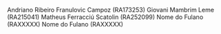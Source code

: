 Andriano Ribeiro Franulovic Campoz (RA173253)
Giovani Mambrim Leme (RA215041)
Matheus Ferracciú Scatolin  (RA252099)
Nome do Fulano  (RAXXXXX)
Nome do Fulano  (RAXXXXX)
